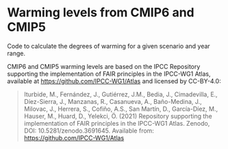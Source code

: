 # Warming levels from CMIP6 and CMIP5 

Code to calculate the degrees of warming for a given scenario and year range.

CMIP6 and CMIP5 warming levels are based on the IPCC Repository supporting the implementation of FAIR principles in the IPCC-WG1 Atlas, available at https://github.com/IPCC-WG1/Atlas and licensed by CC-BY-4.0:

> Iturbide, M., Fernández, J., Gutiérrez, J.M., Bedia, J., Cimadevilla, E., Díez-Sierra, J., Manzanas, R., Casanueva, A., Baño-Medina, J., Milovac, J., Herrera, S., Cofiño, A.S., San Martín, D., García-Díez, M., Hauser, M., Huard, D., Yelekci, Ö. (2021) Repository supporting the implementation of FAIR principles in the IPCC-WG1 Atlas. Zenodo, DOI: 10.5281/zenodo.3691645. Available from: https://github.com/IPCC-WG1/Atlas 
